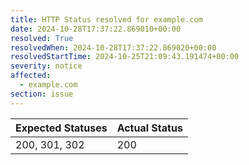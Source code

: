 ```yaml
---
title: HTTP Status resolved for example.com
date: 2024-10-28T17:37:22.869010+00:00
resolved: True
resolvedWhen: 2024-10-28T17:37:22.869020+00:00
resolvedStartTime: 2024-10-25T21:09:43.191474+00:00
severity: notice
affected:
  - example.com
section: issue
---
```


| Expected Statuses | Actual Status  |
|-------------------|----------------|
| 200, 301, 302 | 200 |
